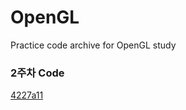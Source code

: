 # OpenGL
Practice code archive for OpenGL study

### 2주차 Code

[4227a11](https://github.com/GraceCheong/OpenGL/tree/4227a114a2d0a124a7588227378825f9c43d6315)
